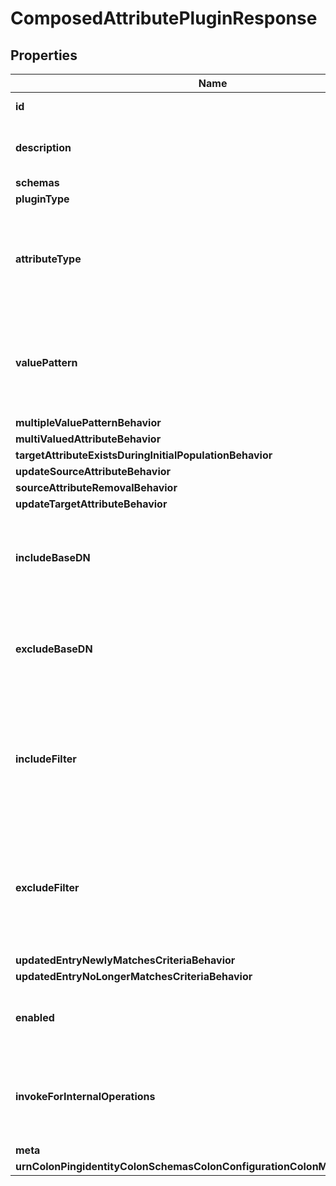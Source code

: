 

# ComposedAttributePluginResponse


## Properties

| Name | Type | Description | Notes |
|------------ | ------------- | ------------- | -------------|
|**id** | **String** | Name of the Plugin |  |
|**description** | **String** | A description for this Plugin |  [optional] |
|**schemas** | **List&lt;EnumcomposedAttributePluginSchemaUrn&gt;** |  |  |
|**pluginType** | **List&lt;EnumpluginPluginTypeProp&gt;** |  |  |
|**attributeType** | **String** | The name or OID of the attribute type for which values are to be generated. |  |
|**valuePattern** | **List&lt;String&gt;** | Specifies a pattern for constructing the values to use for the target attribute type. |  |
|**multipleValuePatternBehavior** | **EnumpluginMultipleValuePatternBehaviorProp** |  |  [optional] |
|**multiValuedAttributeBehavior** | **EnumpluginMultiValuedAttributeBehaviorProp** |  |  [optional] |
|**targetAttributeExistsDuringInitialPopulationBehavior** | **EnumpluginTargetAttributeExistsDuringInitialPopulationBehaviorProp** |  |  [optional] |
|**updateSourceAttributeBehavior** | **EnumpluginUpdateSourceAttributeBehaviorProp** |  |  [optional] |
|**sourceAttributeRemovalBehavior** | **EnumpluginSourceAttributeRemovalBehaviorProp** |  |  [optional] |
|**updateTargetAttributeBehavior** | **EnumpluginUpdateTargetAttributeBehaviorProp** |  |  [optional] |
|**includeBaseDN** | **List&lt;String&gt;** | The set of base DNs below which composed values may be generated. |  [optional] |
|**excludeBaseDN** | **List&lt;String&gt;** | The set of base DNs below which composed values will not be generated. |  [optional] |
|**includeFilter** | **List&lt;String&gt;** | The set of search filters that identify entries for which composed values may be generated. |  [optional] |
|**excludeFilter** | **List&lt;String&gt;** | The set of search filters that identify entries for which composed values will not be generated. |  [optional] |
|**updatedEntryNewlyMatchesCriteriaBehavior** | **EnumpluginUpdatedEntryNewlyMatchesCriteriaBehaviorProp** |  |  [optional] |
|**updatedEntryNoLongerMatchesCriteriaBehavior** | **EnumpluginUpdatedEntryNoLongerMatchesCriteriaBehaviorProp** |  |  [optional] |
|**enabled** | **Boolean** | Indicates whether the plug-in is enabled for use. |  |
|**invokeForInternalOperations** | **Boolean** | Indicates whether the plug-in should be invoked for internal operations. |  [optional] |
|**meta** | [**MetaMeta**](MetaMeta.md) |  |  [optional] |
|**urnColonPingidentityColonSchemasColonConfigurationColonMessagesColon20** | [**MetaUrnPingidentitySchemasConfigurationMessages20**](MetaUrnPingidentitySchemasConfigurationMessages20.md) |  |  [optional] |



